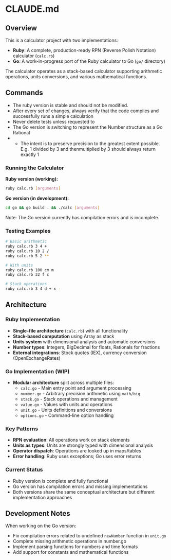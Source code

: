 # CLAUDE.md

## Overview

This is a calculator project with two implementations:
- **Ruby**: A complete, production-ready RPN (Reverse Polish Notation) calculator (`calc.rb`)
- **Go**: A work-in-progress port of the Ruby calculator to Go (`go/` directory)

The calculator operates as a stack-based calculator supporting arithmetic operations, units conversions, and various mathematical functions.

## Commands

* The ruby version is stable and should not be modified.
* After every set of changes, always verify that the code compiles and successfully runs a simple calculation
* Never delete tests unless requested to
* The Go version is switching to represent the Number structure as a Go Rational
* * The intent is to preserve precision to the greatest extent possible.  E.g. 1 divided by 3 and thenmultiplied by 3 should always return exactly 1

### Running the Calculator

**Ruby version (working):**
```bash
ruby calc.rb [arguments]
```

**Go version (in development):**
```bash
cd go && go build . && ./calc [arguments]
```

Note: The Go version currently has compilation errors and is incomplete.

### Testing Examples

```bash
# Basic arithmetic
ruby calc.rb 3 4 +
ruby calc.rb 10 2 /
ruby calc.rb 5 2 **

# With units
ruby calc.rb 100 cm m
ruby calc.rb 32 f c

# Stack operations
ruby calc.rb 3 4 d + x -
```

## Architecture

### Ruby Implementation
- **Single-file architecture** (`calc.rb`) with all functionality
- **Stack-based computation** using Array as stack
- **Units system** with dimensional analysis and automatic conversions
- **Number types**: Integers, BigDecimal for floats, Rationals for fractions
- **External integrations**: Stock quotes (IEX), currency conversion (OpenExchangeRates)

### Go Implementation (WIP)
- **Modular architecture** split across multiple files:
  - `calc.go` - Main entry point and argument processing
  - `number.go` - Arbitrary precision arithmetic using `math/big`
  - `stack.go` - Stack operations and management  
  - `value.go` - Values with units and operations
  - `unit.go` - Units definitions and conversions
  - `options.go` - Command-line option handling

### Key Patterns
- **RPN evaluation**: All operations work on stack elements
- **Units as types**: Units are strongly typed with dimensional analysis
- **Operator dispatch**: Operations are looked up in maps/tables
- **Error handling**: Ruby uses exceptions; Go uses error returns

### Current Status
- Ruby version is complete and fully functional
- Go version has compilation errors and missing implementations
- Both versions share the same conceptual architecture but different implementation approaches

## Development Notes

When working on the Go version:
- Fix compilation errors related to undefined `newNumber` function in `unit.go`
- Complete missing arithmetic operations in number.go
- Implement parsing functions for numbers and time formats
- Add support for constants and mathematical functions
